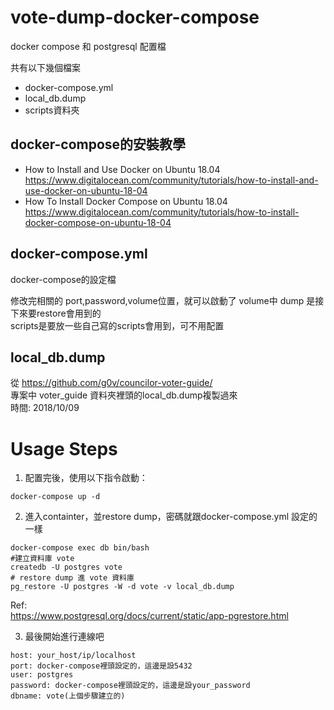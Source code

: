 # vote-dump-docker-compose

docker compose 和 postgresql 配置檔

共有以下幾個檔案
* docker-compose.yml
* local_db.dump
* scripts資料夾

## docker-compose的安裝教學

* How to Install and Use Docker on Ubuntu 18.04  
https://www.digitalocean.com/community/tutorials/how-to-install-and-use-docker-on-ubuntu-18-04
* How To Install Docker Compose on Ubuntu 18.04  
https://www.digitalocean.com/community/tutorials/how-to-install-docker-compose-on-ubuntu-18-04

## docker-compose.yml

docker-compose的設定檔

修改完相關的 port,password,volume位置，就可以啟動了 volume中 dump 是接下來要restore會用到的  
scripts是要放一些自己寫的scripts會用到，可不用配置

## local_db.dump

從 https://github.com/g0v/councilor-voter-guide/  
專案中 voter_guide 資料夾裡頭的local_db.dump複製過來  
時間: 2018/10/09

# Usage Steps

1. 配置完後，使用以下指令啟動：

```shell
docker-compose up -d
```

2. 進入containter，並restore dump，密碼就跟docker-compose.yml 設定的一樣

```shell
docker-compose exec db bin/bash
#建立資料庫 vote
createdb -U postgres vote
# restore dump 進 vote 資料庫
pg_restore -U postgres -W -d vote -v local_db.dump
```

Ref:  
https://www.postgresql.org/docs/current/static/app-pgrestore.html


3. 最後開始進行連線吧
```
host: your_host/ip/localhost
port: docker-compose裡頭設定的，這邊是設5432
user: postgres
password: docker-compose裡頭設定的，這邊是設your_password
dbname: vote(上個步驟建立的)
```

